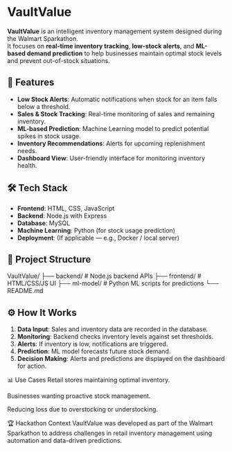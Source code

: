 # VaultValue

**VaultValue** is an intelligent inventory management system designed during the Walmart Sparkathon.  
It focuses on **real-time inventory tracking**, **low-stock alerts**, and **ML-based demand prediction** to help businesses maintain optimal stock levels and prevent out-of-stock situations.

## 🚀 Features

- **Low Stock Alerts**: Automatic notifications when stock for an item falls below a threshold.
- **Sales & Stock Tracking**: Real-time monitoring of sales and remaining inventory.
- **ML-based Prediction**: Machine Learning model to predict potential spikes in stock usage.
- **Inventory Recommendations**: Alerts for upcoming replenishment needs.
- **Dashboard View**: User-friendly interface for monitoring inventory health.

## 🛠️ Tech Stack

- **Frontend**: HTML, CSS, JavaScript
- **Backend**: Node.js with Express
- **Database**: MySQL
- **Machine Learning**: Python (for stock usage prediction)
- **Deployment**: (If applicable — e.g., Docker / local server)

## 📂 Project Structure

VaultValue/
├── backend/ # Node.js backend APIs
├── frontend/ # HTML/CSS/JS UI
├── ml-model/ # Python ML scripts for predictions
└── README.md

## ⚙️ How It Works

1. **Data Input**: Sales and inventory data are recorded in the database.
2. **Monitoring**: Backend checks inventory levels against set thresholds.
3. **Alerts**: If inventory is low, notifications are triggered.
4. **Prediction**: ML model forecasts future stock demand.
5. **Decision Making**: Alerts and predictions are displayed on the dashboard for action.


📊 Use Cases
Retail stores maintaining optimal inventory.

Businesses wanting proactive stock management.

Reducing loss due to overstocking or understocking.

🏆 Hackathon Context
VaultValue was developed as part of the Walmart Sparkathon to address challenges in retail inventory management using automation and data-driven predictions.
